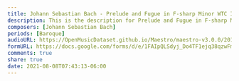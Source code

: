 ```yaml
---
title: Johann Sebastian Bach - Prelude and Fugue in F-sharp Minor WTC II  BWV 883 (1)
description: This is the description for Prelude and Fugue in F-sharp Minor WTC II  BWV 883 by Johann Sebastian Bach
composers: [Johann Sebastian Bach]
periods: [Baroque]
audioURL: https://OpenMusicDataset.github.io/Maestro/maestro-v3.0.0/2015/MIDI-Unprocessed_R1_D1-9-12_mid--AUDIO-from_mp3_10_R1_2015_wav--1.midi
formURL: https://docs.google.com/forms/d/e/1FAIpQLSdyj_Do4TF1ejq38qzwFm0Urr5hTBq04EkrUTvuiCffuxa9ZA/viewform
comments: true
share: true
date: 2021-08-08T07:43:13-06:00
---
```

